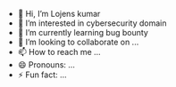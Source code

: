 - 👋 Hi, I’m Lojens kumar
- 👀 I’m interested in cybersecurity domain
- 🌱 I’m currently learning bug bounty
- 💞️ I’m looking to collaborate on ...
- 📫 How to reach me ...
- 😄 Pronouns: ...
- ⚡ Fun fact: ...

<!---
9122531153/9122531153 is a ✨ special ✨ repository because its `README.md` (this file) appears on your GitHub profile.
You can click the Preview link to take a look at your changes.
--->
